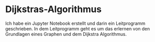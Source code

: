 # Dijkstras-Algorithmus
Ich habe ein Jupyter Notebook erstellt und darin ein Leitprogramm geschrieben. In dem Leitprogramm geht es um das erlernen von den Grundlagen eines Graphen und dem Dijkstra Algorithmus.
